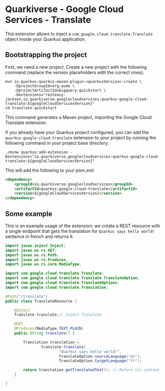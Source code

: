 # Quarkiverse - Google Cloud Services - Translate

This extension allows to inject a `com.google.cloud.translate.Translate` object inside your Quarkus application.

## Bootstrapping the project

First, we need a new project. Create a new project with the following command (replace the version placeholders with the correct ones):

```shell script
mvn io.quarkus:quarkus-maven-plugin:<quarkusVersion>:create \
    -DprojectGroupId=org.acme \
    -DprojectArtifactId=bigquery-quickstart \
    -Dextensions="resteasy-jackson,io.quarkiverse.googlecloudservices:quarkus-google-cloud-translate:${googleCloudServicesVersion}"
cd translate-quickstart
```

This command generates a Maven project, importing the Google Cloud Translate extension.

If you already have your Quarkus project configured, you can add the `quarkus-google-cloud-translate` extension to your project by running the following command in your project base directory:
```shell script
./mvnw quarkus:add-extension -Dextensions="io.quarkiverse.googlecloudservices:quarkus-google-cloud-translate:${googleCloudServicesVersion}"
```

This will add the following to your pom.xml:

```xml
<dependency>
    <groupId>io.quarkiverse.googlecloudservices</groupId>
    <artifactId>quarkus-google-cloud-translate</artifactId>
    <version>${googleCloudServicesVersion}</version>
</dependency>
```

## Some example

This is an example usage of the extension: we create a REST resource with a single endpoint that gets the translation for `Quarkus says hello world!` sentence in french and returns it.

```java
import javax.inject.Inject;
import javax.ws.rs.GET;
import javax.ws.rs.Path;
import javax.ws.rs.Produces;
import javax.ws.rs.core.MediaType;

import com.google.cloud.translate.Translate;
import com.google.cloud.translate.Translate.TranslateOption;
import com.google.cloud.translate.TranslateOptions;
import com.google.cloud.translate.Translation;

@Path("/translate")
public class TranslateResource {

    @Inject
    Translate translate;// Inject Translate

    @GET
    @Produces(MediaType.TEXT_PLAIN)
    public String translate() {

        Translation translation =
                translate.translate(
                        "Quarkus says hello world!",
                        TranslateOption.sourceLanguage("en"),
                        TranslateOption.targetLanguage("fr");

        return translation.getTranslatedText(); // Return its content
    }

}
```
